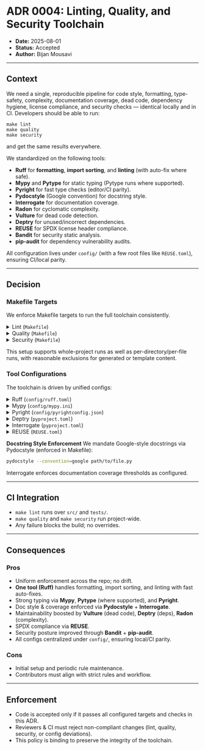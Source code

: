 # ADR 0004: Linting, Quality, and Security Toolchain

* **Date:** 2025-08-01
* **Status:** Accepted
* **Author:** Bijan Mousavi

---

## Context

We need a single, reproducible pipeline for code style, formatting, type-safety, complexity, documentation coverage, dead code, dependency hygiene, license compliance, and security checks — identical locally and in CI. Developers should be able to run:

```
make lint
make quality
make security
```

and get the same results everywhere.

We standardized on the following tools:

* **Ruff** for **formatting**, **import sorting**, and **linting** (with auto-fix where safe).
* **Mypy** and **Pytype** for static typing (Pytype runs where supported).
* **Pyright** for fast type checks (editor/CI parity).
* **Pydocstyle** (Google convention) for docstring style.
* **Interrogate** for documentation coverage.
* **Radon** for cyclomatic complexity.
* **Vulture** for dead code detection.
* **Deptry** for unused/incorrect dependencies.
* **REUSE** for SPDX license header compliance.
* **Bandit** for security static analysis.
* **pip-audit** for dependency vulnerability audits.

All configuration lives under `config/` (with a few root files like `REUSE.toml`), ensuring CI/local parity.

---

## Decision

### Makefile Targets

We enforce Makefile targets to run the full toolchain consistently.

<details>
<summary>Lint (<code>Makefile</code>)</summary>

```make
{% include-markdown "../../makefiles/lint.mk"  comments=false dedent=true %}
```

</details>

<details>
<summary>Quality (<code>Makefile</code>)</summary>

```make
{% include-markdown "../../makefiles/quality.mk"  comments=false dedent=true %}
```

</details>

<details>
<summary>Security (<code>Makefile</code>)</summary>

```make
{% include-markdown "../../makefiles/security.mk"  comments=false dedent=true %}
```

</details>


This setup supports whole-project runs as well as per-directory/per-file runs, with reasonable exclusions for generated or template content.

### Tool Configurations

The toolchain is driven by unified configs:

<details>
<summary>Ruff (<code>config/ruff.toml</code>)</summary>

```toml
{% include-markdown "../../config/ruff.toml" %}
```

</details>

<details>
<summary>Mypy (<code>config/mypy.ini</code>)</summary>

```ini
{% include-markdown "../../config/mypy.ini" %}
```

</details>

<details>
<summary>Pyright (<code>config/pyrightconfig.json</code>)</summary>

```json
{% include-markdown "../../config/pyrightconfig.json" %}
```

</details>

<details>
<summary>Deptry (<code>pyproject.toml</code>)</summary>

```toml
--8<-- "pyproject.toml:deptry"
```

</details>

<details>
<summary>Interrogate (<code>pyproject.toml</code>)</summary>

```toml
--8<-- "pyproject.toml:interrogate"
```

</details>

<details>
<summary>REUSE (<code>REUSE.toml</code>)</summary>

```toml
{% include-markdown "../../REUSE.toml" %}
```

</details>

**Docstring Style Enforcement**
We mandate Google-style docstrings via Pydocstyle (enforced in Makefile):

```bash
pydocstyle --convention=google path/to/file.py
```

Interrogate enforces documentation coverage thresholds as configured.

---

## CI Integration

* `make lint` runs over `src/` and `tests/`.
* `make quality` and `make security` run project-wide.
* Any failure blocks the build; no overrides.

---

## Consequences

### Pros

* Uniform enforcement across the repo; no drift.
* **One tool (Ruff)** handles formatting, import sorting, and linting with fast auto-fixes.
* Strong typing via **Mypy**, **Pytype** (where supported), and **Pyright**.
* Doc style & coverage enforced via **Pydocstyle** + **Interrogate**.
* Maintainability boosted by **Vulture** (dead code), **Deptry** (deps), **Radon** (complexity).
* SPDX compliance via **REUSE**.
* Security posture improved through **Bandit** + **pip-audit**.
* All configs centralized under `config/`, ensuring local/CI parity.

### Cons

* Initial setup and periodic rule maintenance.
* Contributors must align with strict rules and workflow.

---

## Enforcement

* Code is accepted only if it passes all configured targets and checks in this ADR.
* Reviewers & CI must reject non-compliant changes (lint, quality, security, or config deviations).
* This policy is binding to preserve the integrity of the toolchain.
